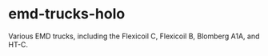 # emd-trucks-holo
Various EMD trucks, including the Flexicoil C, Flexicoil B, Blomberg A1A, and HT-C.
